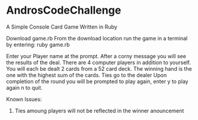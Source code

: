# AndrosCodeChallenge
A Simple Console Card Game Written in Ruby

Download game.rb
From the download location run the game in a terminal by entering: ruby game.rb

Enter your Player name at the prompt. 
After a corny message you will see the results of the deal. 
There are 4 computer players in addition to yourself. 
You will each be dealt 2 cards from a 52 card deck.
The winning hand is the one with the highest sum of the cards. 
Ties go to the dealer
Upon completion of the round you will be prompted to play again, enter y to play again n to quit. 

Known Issues:
1. Ties amoung players will not be reflected in the winner anouncement 
